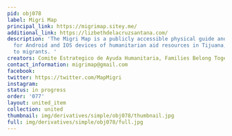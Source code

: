 ```yaml
---
pid: obj078
label: Migri Map
principal_link: https://migrimap.sitey.me/
additional_link: https://lizbethdelacruzsantana.com/
description: 'The Migri Map is a publicly accessible physical guide and mobile application
  for Android and IOS devices of humanitarian aid resources in Tijuana, Mexico available
  to migrants. '
creators: Comite Estrategico de Ayuda Humanitaria, Families Belong Together (partners)
contact_information: migrimap@gmail.com
facebook: 
twitter: https://twitter.com/MapMigri
instagram: 
status: in progress
order: '077'
layout: united_item
collection: united
thumbnail: img/derivatives/simple/obj078/thumbnail.jpg
full: img/derivatives/simple/obj078/full.jpg
---
```

